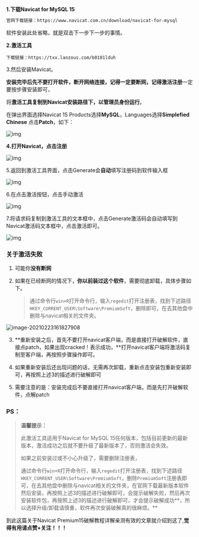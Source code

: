 

**1.下载Navicat for MySQL 15**

```bash
官网下载链接：https://www.navicat.com.cn/download/navicat-for-mysql
```

软件安装此处省略，就是双击下一步下一步的事情。

**2.激活工具**

```
下载链接：https://txx.lanzous.com/b0101lduh
```

3.然后安装Mavicat。

**安装完毕后先不要打开软件，断开网络连接，记得一定要断网，**记得**激活注册**一定要按步骤安装即可，

将**激活工具复制到Navicat安装路径下，以管理员身份运行**。

在弹出界面选择Navicat 15 Products选择**MySQL**，Languages选择**Simplefied Chinese** 点击**Patch**，如下：

![img](https://pic1.zhimg.com/v2-17d64a2d09793549895246558db17454_b.png)

**4.打开Navicat，点击注册**

![img](https://pic3.zhimg.com/v2-b873fb1f540c3ad3ce9fb4e5fa22c6fa_b.png)

5.返回到激活工具界面，点击Generate会**自动**填写注册码到软件输入框

![img](https://pic1.zhimg.com/v2-2c3dce18a23ffdb8f1e208170cd488f4_b.png)

6.在点击激活按钮，点击手动激活

![img](https://pic2.zhimg.com/v2-19704b36c45b4bdfa57f956b575327ed_b.png)

7.将请求码复制到激活工具的文本框中，点击Generate激活码会自动填写到Navicat激活码文本框中，点击激活即可。

![img](https://pic2.zhimg.com/v2-89c7d8390972c7be2cf11a42f447d2d1_b.png)

### 关于激活失败

1. 可能你**没有断网**

2. 如果在已经断网的情况下，**你以前装过这个软件**，需要彻底卸载，具体步骤如下。

   > 通过命令行`win+R`打开命令行，输入`regedit`打开注册表，找到下述路径
   > `HKEY_CURRENT_USER\Software\PremiumSoft`，删除即可，在去其他盘中删除与navicat相关的文件夹。
   > 
![image-20210223161827908](https://gitee.com/tao-xiaoxin/img/raw/master/img/20210223161828.png)

3. **重新安装之后，首先不要打开navicat客户端，而是直接打开破解软件，直接点patch，如果出现cracked！表示成功，**打开navicat客户端将激活码复制至客户端，再按照步骤操作即可。

4. 如果重新安装后还出现问题的话，无需再次卸载，重新点击安装包重新安装即可，再按照上述3的描述进行破解即可

5. 需要注意的是：安装完成后不要直接打开navicat客户端，而是先打开破解软件，点解patch

### PS：

> **温馨提示：**
>
> 此激活工具适用于Navicat for MySQL 15任何版本，包括目前更新的最新版本，激活成功之后就不要升级了最新版本了，否则激活会失效。
>
> 如果之前安装过或不小心升级了，需要删除注册表，
>
> 通过命令行`win+R`打开命令行，输入`regedit`打开注册表，找到下述路径
> `HKEY_CURRENT_USER\Software\PremiumSoft`，删除`PremiumSoft`注册表即可，在去其他盘中删除与navicat相关的文件夹，在官网下载最新版本软件然后安装，再按照上述3的描述进行破解即可，会提示破解失败，然后再次安装软件包，再按照上述3的描述进行破解即可，才会提示破解成功**，所以选择升级/卸载请慎重，软件再次安装破解真的很麻烦。**



到此这篇关于Navicat Premium15破解教程详解亲测有效的文章就介绍到这了,**觉得有用请点赞+关注！！！**

